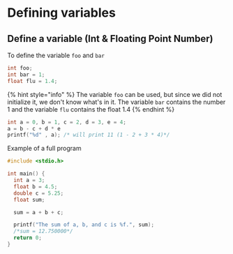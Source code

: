 # Defining variables

## Define a variable \(Int & Floating Point Number\)

To define the variable `foo` and `bar`

```c
int foo;
int bar = 1;
float flu = 1.4;
```

{% hint style="info" %}
 The variable `foo` can be used, but since we did not initialize it, we don't know what's in it. The variable `bar` contains the number 1 and the variable `flu` contains the float 1.4
{% endhint %}

```c
int a = 0, b = 1, c = 2, d = 3, e = 4;
a = b - c + d * e
printf("%d" , a); /* will print 11 (1 - 2 + 3 * 4)*/
```

Example of a full program

```c
#include <stdio.h>

int main() {
  int a = 3;
  float b = 4.5;
  double c = 5.25;
  float sum;

  sum = a + b + c;

  printf("The sum of a, b, and c is %f.", sum);
  /*sum = 12.750000*/
  return 0;
}
```

